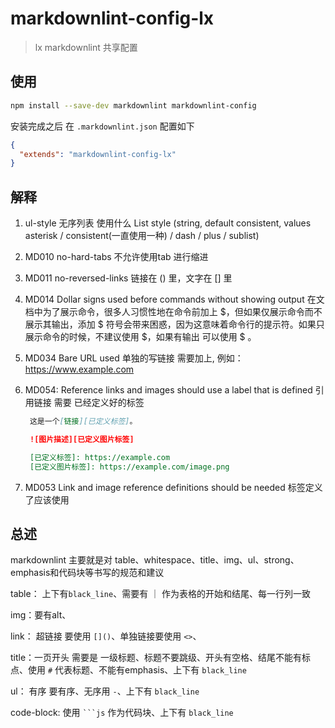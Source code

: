 # markdownlint-config-lx

> lx markdownlint 共享配置

## 使用

```bash
npm install --save-dev markdownlint markdownlint-config
```

安装完成之后 在 `.markdownlint.json` 配置如下

```json
{
  "extends": "markdownlint-config-lx"
}
```

## 解释

1. ul-style 无序列表 使用什么
   List style (string, default consistent, values asterisk / consistent(一直使用一种) / dash / plus / sublist)

2. MD010 no-hard-tabs
   不允许使用tab 进行缩进

3. MD011 no-reversed-links
   链接在 () 里，文字在 [] 里

4. MD014 Dollar signs used before commands without showing output
   在文档中为了展示命令，很多人习惯性地在命令前加上 $，但如果仅展示命令而不展示其输出，添加 $ 符号会带来困惑，因为这意味着命令行的提示符。如果只展示命令的时候，不建议使用 $，如果有输出 可以使用 $ 。

5. MD034 Bare URL used
   单独的写链接 需要加上, 例如：<https://www.example.com>

6. MD054: Reference links and images should use a label that is defined
   引用链接 需要 已经定义好的标签

   ```md
    这是一个[链接][已定义标签]。

    ![图片描述][已定义图片标签]

    [已定义标签]: https://example.com
    [已定义图片标签]: https://example.com/image.png
   ```

7. MD053 Link and image reference definitions should be needed
  标签定义了应该使用

## 总述

markdownlint 主要就是对 table、whitespace、title、img、ul、strong、emphasis和代码块等书写的规范和建议

table： 上下有`black_line`、需要有 ｜ 作为表格的开始和结尾、每一行列一致

img：要有alt、 

link： 超链接 要使用 `[]()`、单独链接要使用 `<>`、

title：一页开头 需要是 一级标题、标题不要跳级、开头有空格、结尾不能有标点、使用 `#` 代表标题、不能有emphasis、上下有 `black_line`

ul： 有序 要有序、无序用 `-`、上下有 `black_line`

code-block: 使用 ` ```js ` 作为代码块、上下有 `black_line`
